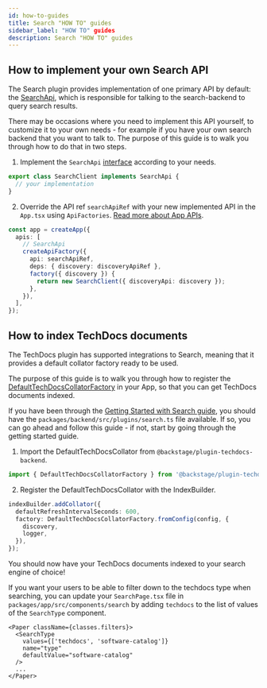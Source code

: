 ```yaml
---
id: how-to-guides
title: Search "HOW TO" guides
sidebar_label: "HOW TO" guides
description: Search "HOW TO" guides 
---
```


## How to implement your own Search API

The Search plugin provides implementation of one primary API by default: the
[SearchApi](https://github.com/backstage/backstage/blob/db2666b980853c281b8fe77905d7639c5d255f13/plugins/search/src/apis.ts#L35),
which is responsible for talking to the search-backend to query search results.

There may be occasions where you need to implement this API yourself, to
customize it to your own needs - for example if you have your own search backend
that you want to talk to. The purpose of this guide is to walk you through how
to do that in two steps.

1. Implement the `SearchApi`
   [interface](https://github.com/backstage/backstage/blob/db2666b980853c281b8fe77905d7639c5d255f13/plugins/search/src/apis.ts#L31)
   according to your needs.

```typescript
export class SearchClient implements SearchApi {
  // your implementation
}
```

2. Override the API ref `searchApiRef` with your new implemented API in the
   `App.tsx` using `ApiFactories`.
   [Read more about App APIs](https://backstage.io/docs/api/utility-apis#app-apis).

```typescript
const app = createApp({
  apis: [
    // SearchApi
    createApiFactory({
      api: searchApiRef,
      deps: { discovery: discoveryApiRef },
      factory({ discovery }) {
        return new SearchClient({ discoveryApi: discovery });
      },
    }),
  ],
});
```

## How to index TechDocs documents

The TechDocs plugin has supported integrations to Search, meaning that it
provides a default collator factory ready to be used.

The purpose of this guide is to walk you through how to register the
[DefaultTechDocsCollatorFactory](https://github.com/backstage/backstage/blob/master/plugins/techdocs-backend/src/search/DefaultTechDocsCollatorFactory.ts)
in your App, so that you can get TechDocs documents indexed.

If you have been through the
[Getting Started with Search guide](https://backstage.io/docs/features/search/getting-started),
you should have the `packages/backend/src/plugins/search.ts` file available. If
so, you can go ahead and follow this guide - if not, start by going through the
getting started guide.

1. Import the DefaultTechDocsCollator from `@backstage/plugin-techdocs-backend`.

```typescript
import { DefaultTechDocsCollatorFactory } from '@backstage/plugin-techdocs-backend';
```

2. Register the DefaultTechDocsCollator with the IndexBuilder.

```typescript
indexBuilder.addCollator({
  defaultRefreshIntervalSeconds: 600,
  factory: DefaultTechDocsCollatorFactory.fromConfig(config, {
    discovery,
    logger,
  }),
});
```

You should now have your TechDocs documents indexed to your search engine of
choice!

If you want your users to be able to filter down to the techdocs type when
searching, you can update your `SearchPage.tsx` file in
`packages/app/src/components/search` by adding `techdocs` to the list of values
of the `SearchType` component.

```tsx
<Paper className={classes.filters}>
  <SearchType
    values={['techdocs', 'software-catalog']}
    name="type"
    defaultValue="software-catalog"
  />
  ...
</Paper>
```
